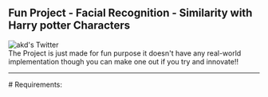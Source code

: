 ## Fun Project - Facial Recognition - Similarity with Harry potter Characters
 <img alt="akd's Twitter" src="https://github.com/amandewatnitrr/Wolfram/blob/main/Fun%20Project%20-%20Faical%20Recog%20%5BHarry%20potter%5D/7cd53d36d121d839da9600ca055b01db.gif"/>
 <br>
The Project is just made for fun purpose it doesn't have any real-world implementation though you can make one out if you try and innovate!!
<hr>
# Requirements:
